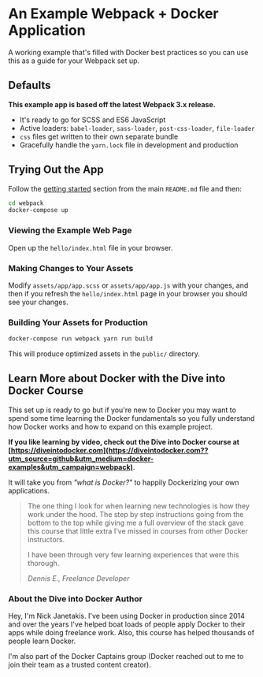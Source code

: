# An Example Webpack + Docker Application

A working example that's filled with Docker best practices so you can use this
as a guide for your Webpack set up.

## Defaults

**This example app is based off the latest Webpack 3.x release.**

- It's ready to go for SCSS and ES6 JavaScript
- Active loaders: `babel-loader`, `sass-loader`, `post-css-loader`, `file-loader`
- `css` files get written to their own separate bundle
- Gracefully handle the `yarn.lock` file in development and production

## Trying Out the App

Follow the [getting started](https://github.com/nickjj/docker-web-framework-examples#getting-started) section
from the main `README.md` file and then:

```sh
cd webpack
docker-compose up
```

### Viewing the Example Web Page

Open up the `hello/index.html` file in your browser.

### Making Changes to Your Assets

Modify `assets/app/app.scss` or `assets/app/app.js` with your changes, and then
if you refresh the `hello/index.html` page in your browser you should see your
changes.

### Building Your Assets for Production

```sh
docker-compose run webpack yarn run build
```

This will produce optimized assets in the `public/` directory.

## Learn More about Docker with the Dive into Docker Course

This set up is ready to go but if you're new to Docker you may want to spend some
time learning the Docker fundamentals so you fully understand how Docker works
and how to expand on this example project.

**If you like learning by video, check out the Dive into Docker course at
[https://diveintodocker.com](https://diveintodocker.com??utm_source=github&utm_medium=docker-examples&utm_campaign=webpack)**.

It will take you from *"what is Docker?"* to happily Dockerizing your own
applications.

> The one thing I look for when learning new technologies is how they work under
> the hood. The step by step instructions going from the bottom to the top while
> giving me a full overview of the stack gave this course that little extra I've
> missed in courses from other Docker instructors.
>
> I have been through very few learning experiences that were this thorough.
>
> *Dennis E., Freelance Developer*

### About the Dive into Docker Author

Hey, I'm Nick Janetakis. I've been using Docker in production since 2014 and
over the years I've helped boat loads of people apply Docker to their
apps while doing freelance work. Also, this course has helped thousands of people
learn Docker.

I'm also part of the Docker Captains group (Docker reached out to me to join
their team as a trusted content creator).
